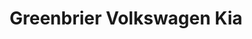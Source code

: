 ---
title: "Greenbrier Volkswagen Kia"
url: /chesapeake/greenbrier-volkswagen-kia/
shop: Autohaus
---